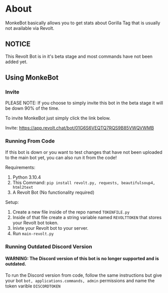 # About
MonkeBot basically allows you to get stats about Gorilla Tag that is usually not available via Revolt.

## NOTICE
This Revolt Bot is in it's beta stage and most commands have not been added yet.

## Using MonkeBot

### Invite
PLEASE NOTE: If you choose to simply invite this bot in the beta stage it will be down 90% of the time.

To invite MonkeBot just simply click the link below.

Invite: https://app.revolt.chat/bot/01G6S6VEQTQ7RQS9B85VWQVWMB

### Running From Code
If this bot is down or you want to test changes that have not been uploaded to the main bot yet, you can also run it from the code!

Requirements:
1. Python 3.10.4
2. This Command: `pip install revolt.py, requests, beautifulsoup4, html2text`
3. A Revolt Bot (No functionality required)

Setup:
1. Create a new file inside of the repo named `TOKENFILE.py`
2. Inside of that file create a string variable named `REVOLTTOKEN` that stores your Revolt bot token.
3. Inivte your Revolt bot to your server.
4. Run `main-revolt.py`

### Running Outdated Discord Version

#### WARNING: The Discord version of this bot is no longer supported and is outdated.

To run the Discord version from code, follow the same instructions but give your bot `bot, applications.commands, admin` permissions and name the token varible `DISCORDTOKEN`
